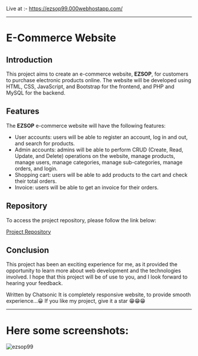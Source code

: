 Live at :- https://ezsop99.000webhostapp.com/

---
# E-Commerce Website

## Introduction

This project aims to create an e-commerce website, **EZSOP**, for customers to purchase electronic products online. The website will be developed using HTML, CSS, JavaScript, and Bootstrap for the frontend, and PHP and MySQL for the backend.

## Features

The **EZSOP** e-commerce website will have the following features:

* User accounts: users will be able to register an account, log in and out, and search for products.
* Admin accounts: admins will be able to perform CRUD (Create, Read, Update, and Delete) operations on the website, manage products, manage users, manage categories, manage sub-categories, manage orders, and login.
* Shopping cart: users will be able to add products to the cart and check their total orders.
* Invoice: users will be able to get an invoice for their orders.

## Repository

To access the project repository, please follow the link below:

[Project Repository](https://github.com/example/ezsop)

## Conclusion

This project has been an exciting experience for me, as it provided the opportunity to learn more about web development and the technologies involved. I hope that this project will be of use to you, and I look forward to hearing your feedback.

Written by Chatsonic
It is completely responsive website, to provide smooth experience...😀
If you like my project, give it a star 😁😁😁

---

# Here some screenshots:

![ezsop99](https://user-images.githubusercontent.com/81921291/209457912-21757110-e88f-42e3-9d92-bfc35a3a1251.png)
